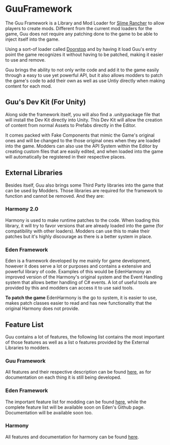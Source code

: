 # GuuFramework
The Guu Framework is a Library and Mod Loader for [Slime Rancher](https://store.steampowered.com/app/433340/Slime_Rancher/) to allow players to create mods. Different from the current mod loaders for the game, Guu does not require any patching done to the game to be able to inject itself into the game.

Using a sort-of loader called [Doorstop](https://github.com/NeighTools/UnityDoorstop) and by having it load Guu's entry point the game recognizes it without having to be patched, making it easier to use and remove.

Guu brings the ability to not only write code and add it to the game easily through a easy to use yet powerful API, but it also allows modders to patch the game's code to add their own as well as use Untiy directly when making content for each mod.

## Guu's Dev Kit (For Unity)
Along side the framework itself, you will also find a .unitypackage file that will install the Dev Kit directly into Unity. This Dev Kit will allow the creation of content from normal Assets to Prefabs directly in the Editor.

It comes packed with Fake Components that mimic the Game's original ones and will be changed to the those original ones when they are loaded into the game. Modders can also use the API System within the Editor by creating custom files that are easily edited, and when loaded into the game will automatically be registered in their respective places.

## External Libraries
Besides itself, Guu also brings some Third Party libraries into the game that can be used by Modders. Those libraries are required for the framework to function and cannot be removed. And they are:

### Harmony 2.0
Harmony is used to make runtime patches to the code. When loading this library, it will try to favor versions that are already loaded into the game (for compatibility with other
loaders). Modders can use this to make their patches but it's highly discourage as there is a better system in place.

### Eden Framework
Eden is a framework developed by me mainly for game development, however it does serve a lot or purposes and contains a extensive and powerful library of code. Examples of this would be EdenHarmony an improved version of the Harmony's original system and the Event Handling system that allows better handling of C# events. A lot of useful tools are provided by this and modders can access it to use said tools.

**To patch the game** EdenHarmony is the go to system, it is easier to use, makes patch classes easier to read and has new functionality that the original Harmony does not provide.

## Feature List
Guu contains a lot of features, the following list contains the most important of those features as well as a list o features provided by the External Libraries to modders.

### Guu Framework
All features and their respective description can be found [here](), as for documentation on each thing it is still being developed.

### Eden Framework
The important feature list for modding can be found [here](), while the complete feature list will be available soon on Eden's Github page. Documentation will be available soon too.

### Harmony
All features and documentation for harmony can be found [here](https://harmony.pardeike.net/articles/intro.html).
